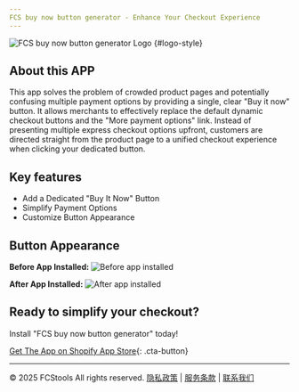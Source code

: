 ```yaml
---
FCS buy now button generator - Enhance Your Checkout Experience
---
```


![FCS buy now button generator Logo](images/applogo.png) {#logo-style} <!-- 你可能需要用 CSS 来控制这个 logo 的样式 -->


## About this APP
This app solves the problem of crowded product pages and potentially confusing multiple payment options by providing a single, clear "Buy it now" button. It allows merchants to effectively replace the default dynamic checkout buttons and the "More payment options" link. Instead of presenting multiple express checkout options upfront, customers are directed straight from the product page to a unified checkout experience when clicking your dedicated button.

## Key features
* Add a Dedicated "Buy It Now" Button
* Simplify Payment Options
* Customize Button Appearance

## Button Appearance
**Before App Installed:**
![Before app installed](images/before.png)

**After App Installed:**
![After app installed](images/after.png)

## Ready to simplify your checkout?
Install "FCS buy now button generator" today!

[Get The App on Shopify App Store](【你的APP在Shopify应用商店的链接】){: .cta-button} <!-- 你可能需要为 .cta-button 在主题的 CSS 或自定义 CSS 中添加样式 -->

---
© 2025 FCStools All rights reserved.
[隐私政策](【你的隐私政策页面链接】) | [服务条款](【你的服务条款页面链接】) | [联系我们](【你的联系方式或支持页面链接】)
